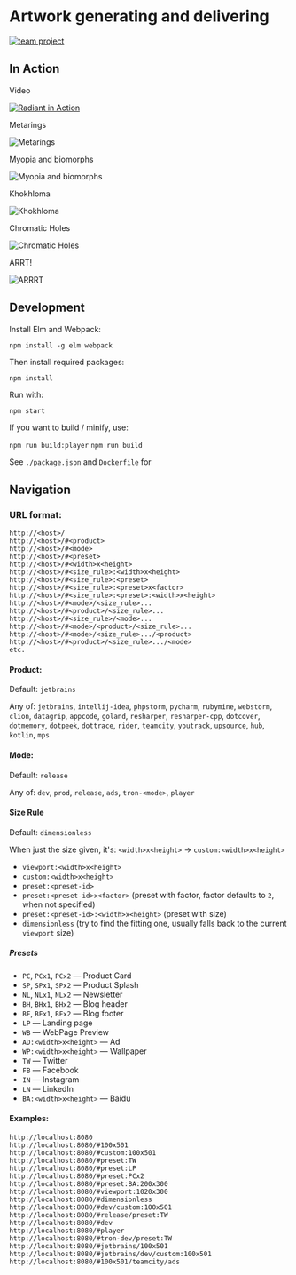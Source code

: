 # Artwork generating and delivering

[![team project](https://jb.gg/badges/team-flat-square.svg)](https://confluence.jetbrains.com/display/ALL/JetBrains+on+GitHub)

## In Action

Video

[![Radiant in Action](http://img.youtube.com/vi/FUOHMR5nPt0/0.jpg)](http://www.youtube.com/watch?v=FUOHMR5nPt0 "Radiant in Action")

Metarings

![Metarings](https://d3nmt5vlzunoa1.cloudfront.net/wp-content/uploads/2019/12/image8.jpg)

Myopia and biomorphs

![Myopia and biomorphs](https://d3nmt5vlzunoa1.cloudfront.net/wp-content/uploads/2019/12/image4.jpg)

Khokhloma

![Khokhloma](https://d3nmt5vlzunoa1.cloudfront.net/wp-content/uploads/2019/12/image3.jpg)

Chromatic Holes

![Chromatic Holes](https://d3nmt5vlzunoa1.cloudfront.net/wp-content/uploads/2019/12/image7.jpg)

ARRT!

![ARRRT](https://d3nmt5vlzunoa1.cloudfront.net/wp-content/uploads/2019/12/image5.jpg)

## Development

Install Elm and Webpack:

`npm install -g elm webpack`

Then install required packages:

`npm install`

Run with:

`npm start`

If you want to build / minify, use:

`npm run build:player`
`npm run build`

See `./package.json` and `Dockerfile` for


## Navigation

### URL format:

```
http://<host>/
http://<host>/#<product>
http://<host>/#<mode>
http://<host>/#<preset>
http://<host>/#<width>x<height>
http://<host>/#<size_rule>:<width>x<height>
http://<host>/#<size_rule>:<preset>
http://<host>/#<size_rule>:<preset>x<factor>
http://<host>/#<size_rule>:<preset>:<width>x<height>
http://<host>/#<mode>/<size_rule>...
http://<host>/#<product>/<size_rule>...
http://<host>/#<size_rule>/<mode>...
http://<host>/#<mode>/<product>/<size_rule>...
http://<host>/#<mode>/<size_rule>.../<product>
http://<host>/#<product>/<size_rule>.../<mode>
etc.
```

#### Product:

Default: `jetbrains`

Any of: `jetbrains`, `intellij-idea`, `phpstorm`, `pycharm`, `rubymine`, `webstorm`, `clion`, `datagrip`, `appcode`, `goland`, `resharper`, `resharper-cpp`, `dotcover`, `dotmemory`, `dotpeek`, `dottrace`, `rider`, `teamcity`, `youtrack`, `upsource`, `hub`, `kotlin`, `mps`

#### Mode:

Default: `release`

Any of: `dev`, `prod`, `release`, `ads`, `tron-<mode>`, `player`

#### Size Rule

Default: `dimensionless`

When just the size given, it's: `<width>x<height>` -> `custom:<width>x<height>`

* `viewport:<width>x<height>`
* `custom:<width>x<height>`
* `preset:<preset-id>`
* `preset:<preset-id>x<factor>` (preset with factor, factor defaults to `2`, when not specified)
* `preset:<preset-id>:<width>x<height>` (preset with size)
* `dimensionless` (try to find the fitting one, usually falls back to the current `viewport` size)

##### Presets

* `PC`, `PCx1`, `PCx2` — Product Card
* `SP`, `SPx1`, `SPx2` — Product Splash
* `NL`, `NLx1`, `NLx2` — Newsletter
* `BH`, `BHx1`, `BHx2` — Blog header
* `BF`, `BFx1`, `BFx2` — Blog footer
* `LP` — Landing page
* `WB` — WebPage Preview
* `AD:<width>x<height>` — Ad
* `WP:<width>x<height>` — Wallpaper
* `TW` — Twitter
* `FB` — Facebook
* `IN` — Instagram
* `LN` — LinkedIn
* `BA:<width>x<height>` — Baidu

#### Examples:

```
http://localhost:8080
http://localhost:8080/#100x501
http://localhost:8080/#custom:100x501
http://localhost:8080/#preset:TW
http://localhost:8080/#preset:LP
http://localhost:8080/#preset:PCx2
http://localhost:8080/#preset:BA:200x300
http://localhost:8080/#viewport:1020x300
http://localhost:8080/#dimensionless
http://localhost:8080/#dev/custom:100x501
http://localhost:8080/#release/preset:TW
http://localhost:8080/#dev
http://localhost:8080/#player
http://localhost:8080/#tron-dev/preset:TW
http://localhost:8080/#jetbrains/100x501
http://localhost:8080/#jetbrains/dev/custom:100x501
http://localhost:8080/#100x501/teamcity/ads
```
